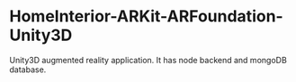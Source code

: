 # HomeInterior-ARKit-ARFoundation-Unity3D
Unity3D augmented reality application. It has node backend and mongoDB database.
